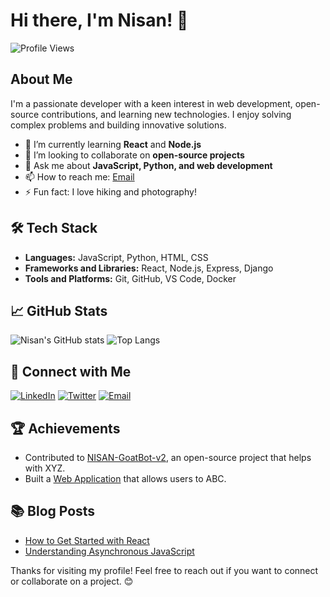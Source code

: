 # Hi there, I'm Nisan! 👋

![Profile Views](https://komarev.com/ghpvc/?username=NISANPRO&color=blue)

## About Me

I'm a passionate developer with a keen interest in web development, open-source contributions, and learning new technologies. I enjoy solving complex problems and building innovative solutions.

- 🌱 I’m currently learning **React** and **Node.js**
- 👯 I’m looking to collaborate on **open-source projects**
- 💬 Ask me about **JavaScript, Python, and web development**
- 📫 How to reach me: [Email](mailto:nisaneditz@gmail.com)
- ⚡ Fun fact: I love hiking and photography!

## 🛠 Tech Stack

- **Languages:** JavaScript, Python, HTML, CSS
- **Frameworks and Libraries:** React, Node.js, Express, Django
- **Tools and Platforms:** Git, GitHub, VS Code, Docker

## 📈 GitHub Stats

![Nisan's GitHub stats](https://github-readme-stats.vercel.app/api?username=NISANPRO&show_icons=true&theme=radical)
![Top Langs](https://github-readme-stats.vercel.app/api/top-langs/?username=NISANPRO&layout=compact&theme=radical)

## 🔗 Connect with Me

[![LinkedIn](https://img.shields.io/badge/-LinkedIn-blue?style=flat&logo=Linkedin&logoColor=white)](https://www.linkedin.com/in/your-profile)
[![Twitter](https://img.shields.io/badge/-Twitter-blue?style=flat&logo=Twitter&logoColor=white)](https://twitter.com/your-profile)
[![Email](https://img.shields.io/badge/-Email-blue?style=flat&logo=Gmail&logoColor=white)](mailto:your-email@example.com)

## 🏆 Achievements

- Contributed to [NISAN-GoatBot-v2](https://github.com/repo-link), an open-source project that helps with XYZ.
- Built a [Web Application](https://your-project-link.com) that allows users to ABC.

## 📚 Blog Posts

- [How to Get Started with React](https://medium.com/@your-profile/how-to-get-started-with-react)
- [Understanding Asynchronous JavaScript](https://dev.to/your-profile/understanding-asynchronous-javascript)

Thanks for visiting my profile! Feel free to reach out if you want to connect or collaborate on a project. 😊
